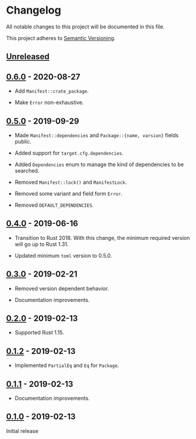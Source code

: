 # Changelog

All notable changes to this project will be documented in this file.

This project adheres to [Semantic Versioning](https://semver.org).

## [Unreleased]

## [0.6.0] - 2020-08-27

* Add `Manifest::crate_package`.

* Make `Error` non-exhaustive.

## [0.5.0] - 2019-09-29

* Made `Manifest::dependencies` and `Package::{name, varsion}` fields public.

* Added support for `target.cfg.dependencies`.

* Added `Dependencies` enum to manage the kind of dependencies to be searched.

* Removed `Manifest::lock()` and `ManifestLock`.

* Removed some variant and field form `Error`.

* Removed `DEFAULT_DEPENDENCIES`.

## [0.4.0] - 2019-06-16

* Transition to Rust 2018. With this change, the minimum required version will go up to Rust 1.31.

* Updated minimum `toml` version to 0.5.0.

## [0.3.0] - 2019-02-21

* Removed version dependent behavior.

* Documentation improvements.

## [0.2.0] - 2019-02-13

* Supported Rust 1.15.

## [0.1.2] - 2019-02-13

* Implemented `PartialEq` and `Eq` for `Package`.

## [0.1.1] - 2019-02-13

* Documentation improvements.

## [0.1.0] - 2019-02-13

Initial release

[Unreleased]: https://github.com/taiki-e/find-crate/compare/v0.6.0...HEAD
[0.6.0]: https://github.com/taiki-e/find-crate/compare/v0.5.0...v0.6.0
[0.5.0]: https://github.com/taiki-e/find-crate/compare/v0.4.0...v0.5.0
[0.4.0]: https://github.com/taiki-e/find-crate/compare/v0.3.0...v0.4.0
[0.3.0]: https://github.com/taiki-e/find-crate/compare/v0.2.0...v0.3.0
[0.2.0]: https://github.com/taiki-e/find-crate/compare/v0.1.2...v0.2.0
[0.1.2]: https://github.com/taiki-e/find-crate/compare/v0.1.1...v0.1.2
[0.1.1]: https://github.com/taiki-e/find-crate/compare/v0.1.0...v0.1.1
[0.1.0]: https://github.com/taiki-e/find-crate/releases/tag/v0.1.0
